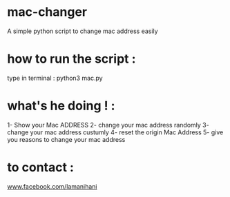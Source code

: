 # mac-changer
A simple python script to change mac address easily

# how to run the script : 
type in terminal : python3 mac.py

# what's he doing ! : 
1- Show your Mac ADDRESS
2- change your mac address randomly
3- change your mac address custumly 
4- reset the origin Mac Address 
5- give you reasons to change your mac address

# to contact : 
www.facebook.com/lamanihani
